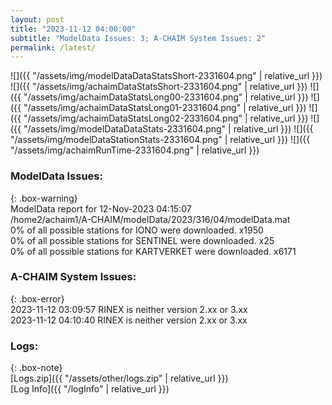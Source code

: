 ```yaml
---
layout: post
title: "2023-11-12 04:00:00"
subtitle: "ModelData Issues: 3; A-CHAIM System Issues: 2"
permalink: /latest/
---
```


![]({{ "/assets/img/modelDataDataStatsShort-2331604.png" | relative_url }})
![]({{ "/assets/img/achaimDataStatsShort-2331604.png" | relative_url }})
![]({{ "/assets/img/achaimDataStatsLong00-2331604.png" | relative_url }})
![]({{ "/assets/img/achaimDataStatsLong01-2331604.png" | relative_url }})
![]({{ "/assets/img/achaimDataStatsLong02-2331604.png" | relative_url }})
![]({{ "/assets/img/modelDataDataStats-2331604.png" | relative_url }})
![]({{ "/assets/img/modelDataStationStats-2331604.png" | relative_url }})
![]({{ "/assets/img/achaimRunTime-2331604.png" | relative_url }})


### ModelData Issues:  
  
{: .box-warning}  
 ModelData report for 12-Nov-2023 04:15:07   
 /home2/achaim1/A-CHAIM/modelData/2023/316/04/modelData.mat   
 0% of all possible stations for IONO were downloaded. x1950   
 0% of all possible stations for SENTINEL were downloaded. x25   
 0% of all possible stations for KARTVERKET were downloaded. x6171   
  
### A-CHAIM System Issues:  
  
{: .box-error}  
2023-11-12 03:09:57 RINEX is neither version 2.xx or 3.xx  
2023-11-12 04:10:40 RINEX is neither version 2.xx or 3.xx  

### Logs:  
  
{: .box-note}  
[Logs.zip]({{ "/assets/other/logs.zip" | relative_url }})  
[Log Info]({{ "/logInfo" | relative_url }})  
